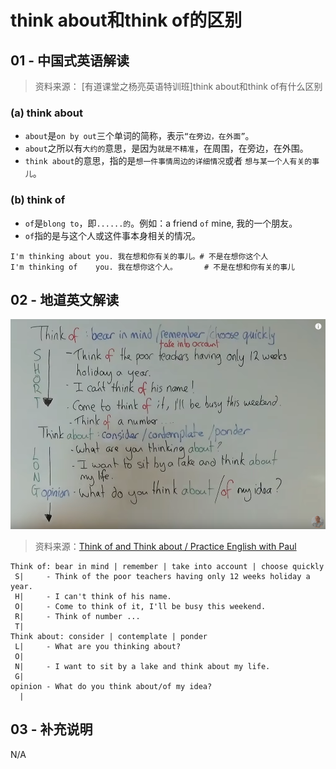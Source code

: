 # think about和think of的区别

## 01 - 中国式英语解读

> 资料来源： [有道课堂之杨亮英语特训班]think about和think of有什么区别

### (a) think about
* `about`是`on by out`三个单词的简称，表示`“在旁边，在外面”`。
* `about`之所以有`大约的`意思，是因为`就是不精准`，在周围，在旁边，在外围。
* `think about`的意思，指的是`想一件事情周边的详细情况`或者
  `想与某一个人有关的事儿`。

### (b) think of

* `of`是`blong to`，即`......的`。例如：a friend `of` mine, 我的一个朋友。
* `of`指的是与这个人或这件事本身相关的情况。

```
I'm thinking about you. 我在想和你有关的事儿。# 不是在想你这个人
I'm thinking of    you. 我在想你这个人。      # 不是在想和你有关的事儿
```

## 02 - 地道英文解读

![think of v.s. think about](images/0117.thinkabout.01.png)

> 资料来源：[Think of and Think about / Practice English with Paul][0201]

[0201]: https://www.youtube.com/watch?reload=9&v=5aWcK-Ofh18

```
Think of: bear in mind | remember | take into account | choose quickly
 S|     - Think of the poor teachers having only 12 weeks holiday a year.
 H|     - I can't think of his name.
 O|     - Come to think of it, I'll be busy this weekend.
 R|     - Think of number ...
 T|
Think about: consider | contemplate | ponder
 L|     - What are you thinking about?
 O|
 N|     - I want to sit by a lake and think about my life.
 G|
opinion - What do you think about/of my idea?
  |
```

## 03 - 补充说明

N/A
